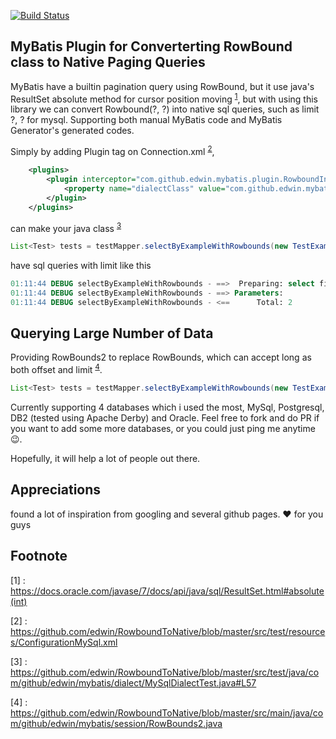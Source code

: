 [![Build Status](https://travis-ci.org/edwin/RowboundToNative.svg?branch=master)](https://travis-ci.org/edwin/RowboundToNative)
## MyBatis Plugin for Converterting RowBound class to Native Paging Queries

MyBatis have a builtin pagination query using RowBound, but it use java's ResultSet absolute method for cursor position moving <sup>[1](#myfootnote1)</sup>, but with using this library we can convert Rowbound(?, ?) into native sql queries, such as limit ?, ? for mysql. Supporting both manual MyBatis code and MyBatis Generator's generated codes. 

Simply by adding Plugin tag on Connection.xml <sup>[2](#myfootnote2)</sup>, 
```xml
    <plugins>
        <plugin interceptor="com.github.edwin.mybatis.plugin.RowboundInterceptor">
            <property name="dialectClass" value="com.github.edwin.mybatis.dialect.MySQLDialect"/>
        </plugin>
    </plugins>
```

can make your java class <sup>[3](#myfootnote3)</sup>
```java
List<Test> tests = testMapper.selectByExampleWithRowbounds(new TestExample(), new RowBounds(2, 2));
```

have sql queries with limit like this 
```sql
01:11:44 DEBUG selectByExampleWithRowbounds - ==>  Preparing: select field1 from test limit 2,2 
01:11:44 DEBUG selectByExampleWithRowbounds - ==> Parameters: 
01:11:44 DEBUG selectByExampleWithRowbounds - <==      Total: 2
```

Querying Large Number of Data
----
Providing RowBounds2 to replace RowBounds, which can accept long as both offset and limit <sup>[4](#myfootnote4)</sup>. 
```java
List<Test> tests = testMapper.selectByExampleWithRowbounds(new TestExample(), new RowBounds2(20000000000l, 2));
```


Currently supporting 4 databases which i used the most, MySql, Postgresql, DB2 (tested using Apache Derby) and Oracle. Feel free to fork and do PR if you want to add some more databases, or you could just ping me anytime :wink:.

Hopefully, it will help a lot of people out there.

Appreciations
----
found a lot of inspiration from googling and several github pages. :heart: for you guys 


Footnote
----
<a name="myfootnote1">[1]</a> :  https://docs.oracle.com/javase/7/docs/api/java/sql/ResultSet.html#absolute(int)

<a name="myfootnote2">[2]</a> :  https://github.com/edwin/RowboundToNative/blob/master/src/test/resources/ConfigurationMySql.xml

<a name="myfootnote3">[3]</a> :  https://github.com/edwin/RowboundToNative/blob/master/src/test/java/com/github/edwin/mybatis/dialect/MySqlDialectTest.java#L57

<a name="myfootnote4">[4]</a> :  https://github.com/edwin/RowboundToNative/blob/master/src/main/java/com/github/edwin/mybatis/session/RowBounds2.java